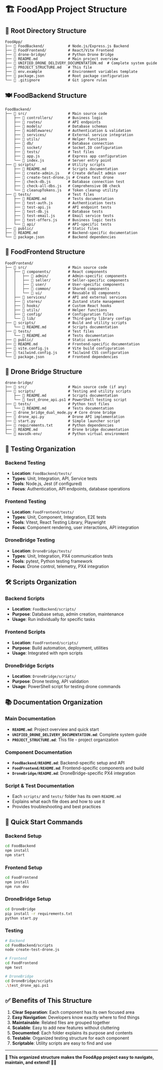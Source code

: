 # 🏗️ FoodApp Project Structure

## 📁 **Root Directory Structure**

```
FoodApp/
├── 📁 FoodBackend/           # Node.js/Express.js Backend
├── 📁 FoodFrontend/          # React/Vite Frontend
├── 📁 drone-bridge/          # Python Drone Bridge
├── 📄 README.md              # Main project overview
├── 📄 UNIFIED_DRONE_DELIVERY_DOCUMENTATION.md  # Complete system guide
├── 📄 PROJECT_STRUCTURE.md   # This file
├── 📄 env.example            # Environment variables template
├── 📄 package.json           # Root package configuration
└── 📄 .gitignore             # Git ignore rules
```

## 🍽️ **FoodBackend Structure**

```
FoodBackend/
├── 📁 src/                   # Main source code
│   ├── 📁 controllers/       # Business logic
│   ├── 📁 routes/            # API endpoints
│   ├── 📁 models/            # Database schemas
│   ├── 📁 middlewares/       # Authentication & validation
│   ├── 📁 services/          # External service integration
│   ├── 📁 utils/             # Helper functions
│   ├── 📁 db/                # Database connection
│   ├── 📁 socket/            # Socket.IO configuration
│   ├── 📁 tests/             # Test files
│   ├── 📄 app.js             # Express app configuration
│   └── 📄 index.js           # Server entry point
├── 📁 scripts/               # Utility scripts
│   ├── 📄 README.md          # Scripts documentation
│   ├── 📄 create-admin.js    # Create default admin user
│   ├── 📄 create-test-drone.js # Create test drone
│   ├── 📄 check-db.js        # Database connection test
│   ├── 📄 check-all-dbs.js   # Comprehensive DB check
│   └── 📄 cleanupTokens.js   # Token cleanup utility
├── 📁 tests/                 # Test files
│   ├── 📄 README.md          # Tests documentation
│   ├── 📄 test-auth.js       # Authentication tests
│   ├── 📄 test-api.js        # API endpoint tests
│   ├── 📄 test-db.js         # Database tests
│   ├── 📄 test-email.js      # Email service tests
│   ├── 📄 test-offers.js     # Business logic tests
│   └── 📁 api/               # API-specific tests
├── 📁 public/                # Static files
├── 📄 README.md              # Backend-specific documentation
└── 📄 package.json           # Backend dependencies
```

## 🎨 **FoodFrontend Structure**

```
FoodFrontend/
├── 📁 src/                   # Main source code
│   ├── 📁 components/        # React components
│   │   ├── 📁 admin/         # Admin-specific components
│   │   ├── 📁 seller/        # Seller-specific components
│   │   ├── 📁 user/          # User-specific components
│   │   ├── 📁 common/        # Shared components
│   │   └── 📁 ui/            # Reusable UI components
│   ├── 📁 services/          # API and external services
│   ├── 📁 stores/            # Zustand state management
│   ├── 📁 hooks/             # Custom React hooks
│   ├── 📁 utils/             # Helper functions
│   ├── 📁 config/            # Configuration files
│   └── 📁 lib/               # Third-party library configs
├── 📁 scripts/               # Build and utility scripts
│   └── 📄 README.md          # Scripts documentation
├── 📁 tests/                 # Test files
│   └── 📄 README.md          # Tests documentation
├── 📁 public/                # Static assets
├── 📄 README.md              # Frontend-specific documentation
├── 📄 vite.config.js         # Vite build configuration
├── 📄 tailwind.config.js     # Tailwind CSS configuration
└── 📄 package.json           # Frontend dependencies
```

## 🚁 **Drone Bridge Structure**

```
drone-bridge/
├── 📁 src/                   # Main source code (if any)
├── 📁 scripts/               # Testing and utility scripts
│   ├── 📄 README.md          # Scripts documentation
│   └── 📄 test_drone_api.ps1 # PowerShell testing script
├── 📁 tests/                 # Python test files
│   └── 📄 README.md          # Tests documentation
├── 📄 drone_bridge_dual_mode.py # Core drone bridge
├── 📄 drone_api.py           # Drone API implementation
├── 📄 start.py               # Simple launcher script
├── 📄 requirements.txt       # Python dependencies
├── 📄 README.md              # Drone bridge documentation
└── 📁 mavsdk-env/            # Python virtual environment
```

## 🧪 **Testing Organization**

### **Backend Testing**
- **Location**: `FoodBackend/tests/`
- **Types**: Unit, Integration, API, Service tests
- **Tools**: Node.js, Jest (if configured)
- **Focus**: Authentication, API endpoints, database operations

### **Frontend Testing**
- **Location**: `FoodFrontend/tests/`
- **Types**: Unit, Component, Integration, E2E tests
- **Tools**: Vitest, React Testing Library, Playwright
- **Focus**: Component rendering, user interactions, API integration

### **DroneBridge Testing**
- **Location**: `DroneBridge/tests/`
- **Types**: Unit, Integration, PX4 communication tests
- **Tools**: pytest, Python testing framework
- **Focus**: Drone control, telemetry, PX4 integration

## 🛠️ **Scripts Organization**

### **Backend Scripts**
- **Location**: `FoodBackend/scripts/`
- **Purpose**: Database setup, admin creation, maintenance
- **Usage**: Run individually for specific tasks

### **Frontend Scripts**
- **Location**: `FoodFrontend/scripts/`
- **Purpose**: Build automation, deployment, utilities
- **Usage**: Integrated with npm scripts

### **DroneBridge Scripts**
- **Location**: `DroneBridge/scripts/`
- **Purpose**: Drone testing, API validation
- **Usage**: PowerShell script for testing drone commands

## 📚 **Documentation Organization**

### **Main Documentation**
- **`README.md`**: Project overview and quick start
- **`UNIFIED_DRONE_DELIVERY_DOCUMENTATION.md`**: Complete system guide
- **`PROJECT_STRUCTURE.md`**: This file - project organization

### **Component Documentation**
- **`FoodBackend/README.md`**: Backend-specific setup and API
- **`FoodFrontend/README.md`**: Frontend-specific components and build
- **`DroneBridge/README.md`**: DroneBridge-specific PX4 integration

### **Script & Test Documentation**
- Each `scripts/` and `tests/` folder has its own `README.md`
- Explains what each file does and how to use it
- Provides troubleshooting and best practices

## 🚀 **Quick Start Commands**

### **Backend Setup**
```bash
cd FoodBackend
npm install
npm start
```

### **Frontend Setup**
```bash
cd FoodFrontend
npm install
npm run dev
```

### **DroneBridge Setup**
```bash
cd DroneBridge
pip install -r requirements.txt
python start.py
```

### **Testing**
```bash
# Backend
cd FoodBackend/scripts
node create-test-drone.js

# Frontend
cd FoodFrontend
npm test

# DroneBridge
cd DroneBridge/scripts
.\test_drone_api.ps1
```

## ✅ **Benefits of This Structure**

1. **Clear Separation**: Each component has its own focused area
2. **Easy Navigation**: Developers know exactly where to find things
3. **Maintainable**: Related files are grouped together
4. **Scalable**: Easy to add new features without cluttering
5. **Documented**: Each folder explains its purpose and contents
6. **Testable**: Organized testing structure for each component
7. **Scriptable**: Utility scripts are easy to find and use

---

**🎯 This organized structure makes the FoodApp project easy to navigate, maintain, and extend! 🚁✨**
